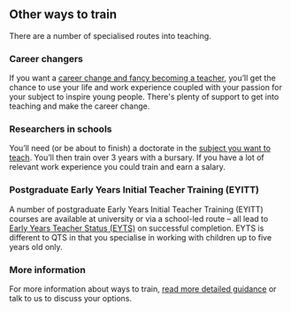 ## Other ways to train

There are a number of specialised routes into teaching. 

### Career changers

If you want a [career change and fancy becoming a teacher](/guidance/become-a-teacher-in-england#career-changers), you’ll get the chance to use your life and work experience coupled with your passion for your subject to inspire young people. There's plenty of support to get into teaching and make the career change.

### Researchers in schools

You’ll need (or be about to finish) a doctorate in the [subject you want to teach](/guidance/become-a-teacher-in-england#researchers-in-schools-candidates-with-a-doctorate). You’ll then train over 3 years with a bursary. If you have a lot of relevant work experience you could train and earn a salary.

### Postgraduate Early Years Initial Teacher Training (EYITT)

A number of postgraduate Early Years Initial Teacher Training (EYITT) courses are available at university or via a school-led route – all lead to [Early Years Teacher Status (EYTS)](/guidance/become-a-teacher-in-england#teaching-under-fives) on successful completion. EYTS is different to QTS in that you specialise in working with children up to five years old only.

### More information

For more information about ways to train, [read more detailed guidance](/guidance/become-a-teacher-in-england) or talk to us to discuss your options.  